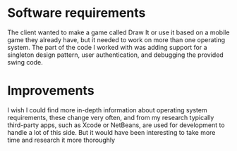 # Software requirements
The client wanted to make a game called Draw It or use it based on a mobile game they already have, but it needed to work on more than one operating system. The part of the code I worked with was adding support for a singleton design pattern, user authentication, and debugging the provided swing code.

# Improvements
I wish I could find more in-depth information about operating system requirements, these change very often, and from my research typically third-party apps, such as Xcode or NetBeans, are used for development to handle a lot of this side. But it would have been interesting to take more time and research it more thoroughly
